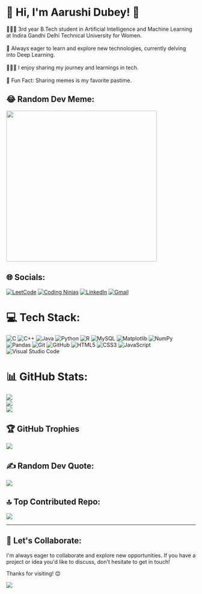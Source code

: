 # 👋 Hi, I'm Aarushi Dubey! 💫 
👩🏻‍🎓 3rd year B.Tech student in Artificial Intelligence and Machine Learning at Indira Gandhi Delhi Technical University for Women.<br><br>🌱 Always eager to learn and explore new technologies, currently delving into Deep Learning.<br><br>👩🏻‍💻 I enjoy sharing my journey and learnings in tech.<br><br>
👻 Fun Fact: Sharing memes is my favorite pastime.

## 😂 Random Dev Meme:

<img src='https://memer-new.vercel.app/' style="height: 400px;"/>

## 🌐 Socials:

[![LeetCode](https://img.shields.io/badge/LeetCode-%23FFA116.svg?logo=leetcode&logoColor=white)](https://leetcode.com/u/aarushidubey1856/)
[![Coding Ninjas](https://img.shields.io/badge/Coding%20Ninjas-%23EF494D.svg?logo=codingninjas&logoColor=white)](https://www.naukri.com/code360/profile/aarusheeeh)
[![LinkedIn](https://img.shields.io/badge/LinkedIn-%230077B5.svg?logo=linkedin&logoColor=white)](https://www.linkedin.com/in/aarushi-dubey-529438201/)
[![Gmail](https://img.shields.io/badge/Gmail-%23E60023.svg?logo=Gmail&logoColor=white)](mailto:aarushidubey1856@gmail.com)


# 💻 Tech Stack:
![C](https://img.shields.io/badge/c-%2300599C.svg?style=for-the-badge&logo=c&logoColor=white) ![C++](https://img.shields.io/badge/c++-%2300599C.svg?style=for-the-badge&logo=c%2B%2B&logoColor=white) ![Java](https://img.shields.io/badge/java-%23ED8B00.svg?style=for-the-badge&logo=openjdk&logoColor=white) ![Python](https://img.shields.io/badge/python-3670A0?style=for-the-badge&logo=python&logoColor=ffdd54) ![R](https://img.shields.io/badge/r-%23276DC3.svg?style=for-the-badge&logo=r&logoColor=white)  ![MySQL](https://img.shields.io/badge/mysql-4479A1.svg?style=for-the-badge&logo=mysql&logoColor=white) ![Matplotlib](https://img.shields.io/badge/Matplotlib-%23ffffff.svg?style=for-the-badge&logo=Matplotlib&logoColor=black) ![NumPy](https://img.shields.io/badge/numpy-%23013243.svg?style=for-the-badge&logo=numpy&logoColor=white) ![Pandas](https://img.shields.io/badge/pandas-%23150458.svg?style=for-the-badge&logo=pandas&logoColor=white) ![Git](https://img.shields.io/badge/git-%23F05033.svg?style=for-the-badge&logo=git&logoColor=white) ![GitHub](https://img.shields.io/badge/github-%23121011.svg?style=for-the-badge&logo=github&logoColor=white) ![HTML5](https://img.shields.io/badge/html5-%23E34F26.svg?style=for-the-badge&logo=html5&logoColor=white) ![CSS3](https://img.shields.io/badge/css3-%231572B6.svg?style=for-the-badge&logo=css3&logoColor=white) ![JavaScript](https://img.shields.io/badge/javascript-%23323330.svg?style=for-the-badge&logo=javascript&logoColor=%23F7DF1E) ![Visual Studio Code](https://img.shields.io/badge/VS%20Code-007ACC.svg?style=for-the-badge&logo=visual-studio-code&logoColor=white)

# 📊 GitHub Stats:
![](https://github-readme-stats.vercel.app/api?username=aarusheeeh&theme=radical&hide_border=false&include_all_commits=false&count_private=false)<br/>
![](https://github-readme-streak-stats.herokuapp.com/?user=aarusheeeh&theme=radical&hide_border=false)<br/>
![](https://github-readme-stats.vercel.app/api/top-langs/?username=aarusheeeh&theme=radical&hide_border=false&include_all_commits=false&count_private=false&layout=compact)

## 🏆 GitHub Trophies
![](https://github-profile-trophy.vercel.app/?username=aarusheeeh&theme=radical&no-frame=false&no-bg=true&margin-w=4)

## ✍️ Random Dev Quote:

![](https://quotes-github-readme.vercel.app/api?type=vetical&theme=radical)

## 🔝 Top Contributed Repo:

![](https://github-contributor-stats.vercel.app/api?username=aarusheeeh&limit=5&theme=radical&combine_all_yearly_contributions=true)

---
## 🤝 Let's Collaborate:
I'm always eager to collaborate and explore new opportunities. If you have a project or idea you'd like to discuss, don't hesitate to get in touch!

Thanks for visiting! 😊

[![](https://visitcount.itsvg.in/api?id=aarusheeeh&label=Profile%20Views&color=6&icon=5&pretty=true)](https://visitcount.itsvg.in)

<!-- Proudly created with GPRM ( https://gprm.itsvg.in ) -->
